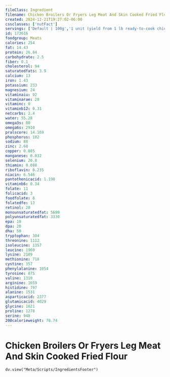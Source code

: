 ```yaml
---
fileClass: Ingredient
filename: Chicken Broilers Or Fryers Leg Meat And Skin Cooked Fried Flour
created: 2024-12-21T19:27:02-06:00
cssclasses: ['nutFact']
servings: ['Default | 100g','1 unit (yield from 1 lb ready-to-cook chicken) | 67','1 leg, bone removed | 112']
id: 173616
foodgroup: Meats
calories: 254
fat: 14.43
protein: 26.84
carbohydrate: 2.5
fiber: 0.1
cholesterol: 94
saturatedfats: 3.9
calcium: 13
iron: 1.43
potassium: 233
magnesium: 24
vitaminaiu: 92
vitaminarae: 28
vitaminc: 0
vitaminb12: 0.31
netcarbs: 2.4
water: 55.28
omega3s: 80
omega6s: 2910
pralscore: 14.169
phosphorus: 182
sodium: 88
zinc: 2.68
copper: 0.085
manganese: 0.032
selenium: 20.8
thiamin: 0.088
riboflavin: 0.235
niacin: 6.546
pantothenicacid: 1.198
vitaminb6: 0.34
folate: 11
folicacid: 3
foodfolate: 8
folatedfe: 13
retinol: 28
monounsaturatedfat: 5680
polyunsaturatedfat: 3330
epa: 10
dpa: 20
dha: 50
tryptophan: 304
threonine: 1112
isoleucine: 1357
leucine: 1969
lysine: 2189
methionine: 718
cystine: 357
phenylalanine: 1054
tyrosine: 875
valine: 1310
arginine: 1659
histidine: 797
alanine: 1531
asparticacid: 2377
glutamicacid: 4029
glycine: 1621
proline: 1278
serine: 948
200calorieweight: 78.74
---
```


# Chicken Broilers Or Fryers Leg Meat And Skin Cooked Fried Flour

```dataviewjs
dv.view("Meta/Scripts/IngredientsFooter")
```
